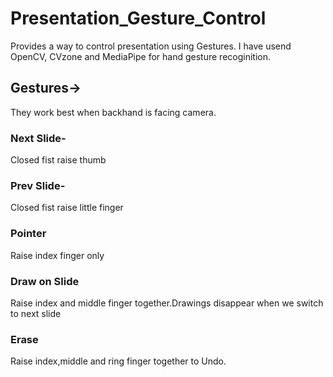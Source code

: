 # Presentation_Gesture_Control
Provides a way to control presentation using Gestures.
I have usend OpenCV, CVzone and MediaPipe for hand gesture recoginition.

## Gestures->
They work best when backhand is facing camera.

### Next Slide-
Closed fist raise thumb

### Prev Slide-
Closed fist raise little finger

### Pointer
Raise index finger only

### Draw on Slide
Raise index and middle finger together.Drawings disappear when we switch to next slide

### Erase
Raise index,middle and ring finger together to Undo.
